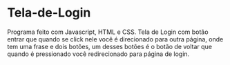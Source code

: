# Tela-de-Login
 Programa feito com Javascript, HTML e CSS. Tela de Login com botão entrar que quando se click nele você é direcionado para outra página, onde tem uma frase e dois botões, um desses botões é o botão de voltar que quando é pressionado você redirecionado para página de login.

